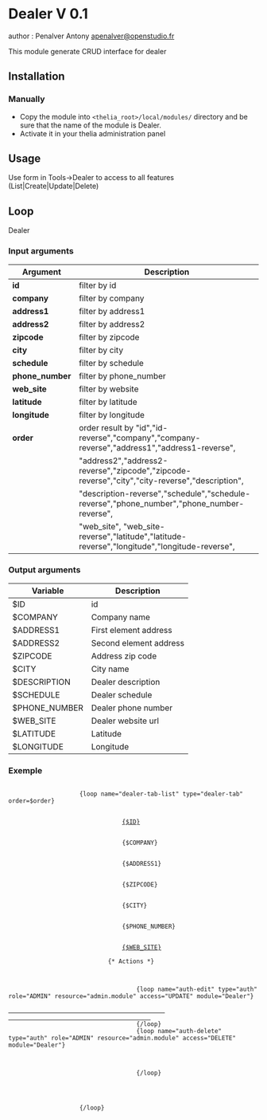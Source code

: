 # Dealer V 0.1

author : Penalver Antony <apenalver@openstudio.fr>

This module generate CRUD interface for dealer

## Installation

### Manually

* Copy the module into ```<thelia_root>/local/modules/``` directory and be sure that the name of the module is Dealer.
* Activate it in your thelia administration panel


## Usage

Use form in Tools->Dealer to access to all features (List|Create|Update|Delete)

## Loop

Dealer

### Input arguments

|Argument           |Description                                                                                    |
|---                |---                                                                                            |
|**id**             | filter by id                                                                                  |
|**company**        | filter by company                                                                             |
|**address1**       | filter by address1                                                                            |
|**address2**       | filter by address2                                                                            |
|**zipcode**        | filter by zipcode                                                                             |
|**city**           | filter by city                                                                                |
|**schedule**       | filter by schedule                                                                            |
|**phone_number**   | filter by phone_number                                                                        |
|**web_site**       | filter by website                                                                             |
|**latitude**       | filter by latitude                                                                            |
|**longitude**      | filter by longitude                                                                           |
|**order**          | order result by "id","id-reverse","company","company-reverse","address1","address1-reverse",  |
|                   | "address2","address2-reverse","zipcode","zipcode-reverse","city","city-reverse","description",|
|                   | "description-reverse","schedule","schedule-reverse","phone_number","phone_number-reverse",    |
|                   | "web_site", "web_site-reverse","latitude","latitude-reverse","longitude","longitude-reverse", |


### Output arguments

|Variable       |Description                |
|---            |---                        |
|$ID            | id                        |
|$COMPANY       | Company name              |
|$ADDRESS1      | First element address     |
|$ADDRESS2      | Second element address    |
|$ZIPCODE       | Address zip code          |
|$CITY          | City name                 |
|$DESCRIPTION   | Dealer description        |
|$SCHEDULE      | Dealer schedule           |
|$PHONE_NUMBER  | Dealer phone number       |
|$WEB_SITE      | Dealer website url        |
|$LATITUDE      | Latitude                  |
|$LONGITUDE     | Longitude                 |


### Exemple
 <code>
                    {loop name="dealer-tab-list" type="dealer-tab" order=$order}
                        <tr>
                            <td>
                                <a href="{url path='/admin/module/Dealer/dealer_tab/edit' dealer_tab_id=$ID}">{$ID}</a>
                            </td>
                            <td>
                                {$COMPANY}
                            </td>
                            <td>
                                {$ADDRESS1}
                            </td>
                            <td>
                                {$ZIPCODE}
                            </td>
                            <td>
                                {$CITY}
                            </td>
                            <td>
                                {$PHONE_NUMBER}
                            </td>
                            <td>
                                <a href="http://{$WEB_SITE}" target="_blank">{$WEB_SITE}</a>
                            </td>
                            {* Actions *}
                            <td>
                                <div class="btn-group">
                                    {loop name="auth-edit" type="auth" role="ADMIN" resource="admin.module" access="UPDATE" module="Dealer"}
                                        <a class="btn btn-default btn-xs" title="{intl l='Edit this DealerTab' d='dealer.bo.default'}"  href="{url path='/admin/module/Dealer/dealer_tab/edit' dealer_tab_id=$ID}">
                                            <i class="glyphicon glyphicon-edit"></i>
                                        </a>
                                    {/loop}
                                    {loop name="auth-delete" type="auth" role="ADMIN" resource="admin.module" access="DELETE" module="Dealer"}
                                        <a class="btn btn-default btn-xs dealer_tab-delete" title="{intl l='Delete this DealerTab' d='dealer.bo.default'}" data-target="#dealer_tab-delete" data-toggle="modal" data-id="{$ID}">
                                            <i class="glyphicon glyphicon-trash"></i>
                                        </a>
                                    {/loop}
                                </div>
                            </td>
                        </tr>
                    {/loop}
 </code>

